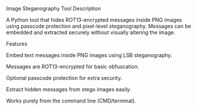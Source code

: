 Image Steganography Tool
Description

A Python tool that hides ROT13-encrypted messages inside PNG images using passcode protection and pixel-level steganography. Messages can be embedded and extracted securely without visually altering the image.

Features

Embed text messages inside PNG images using LSB steganography.

Messages are ROT13-encrypted for basic obfuscation.

Optional passcode protection for extra security.

Extract hidden messages from stego images easily.

Works purely from the command line (CMD/terminal).
